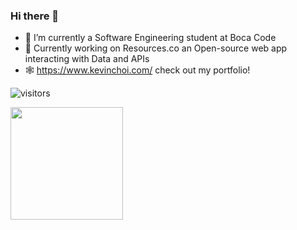 ### Hi there 👋

- 🌱 I’m currently a Software Engineering student at Boca Code
- 🔭 Currently working on Resources.co an Open-source web app interacting with Data and APIs
- 🕸 https://www.kevinchoi.com/ check out my portfolio!


![visitors](https://visitor-badge.glitch.me/badge?page_id=${your.username}.${your.repo.id})

<img height="180em" src="https://github-readme-stats.vercel.app/api?username=kevinyc-dri&show_icons=true&hide_border=true&&count_private=true&include_all_commits=true" />

